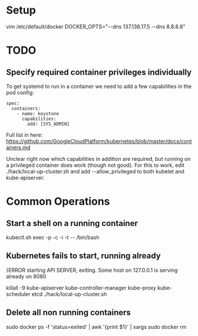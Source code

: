 # Setup

vim /etc/default/docker
DOCKER_OPTS="--dns 137.138.17.5 --dns 8.8.8.8"

# TODO

## Specify required container privileges individually

To get systemd to run in a container we need to add a few capabilities in the pod config:
```
spec:
  containers:
    - name: keystone
      capabilities:
        add: [SYS_ADMIN]
```

Full list in here:
https://github.com/GoogleCloudPlatform/kubernetes/blob/master/docs/containers.md

Unclear right now which capabilities in addition are required, but running on a privileged container does work (though not good). For this to work, edit ./hack/local-up-cluster.sh and add --allow_privileged to both kubelet and kube-apiserver.

# Common Operations

## Start a shell on a running container

kubectl.sh exec -p <pod> -c <container> -i -t -- /bin/bash

## Kubernetes fails to start, running already

}ERROR starting API SERVER, exiting.  Some host on 127.0.0.1 is serving already on 8080

killall -9 kube-apiserver kube-controller-manager kube-proxy kube-scheduler etcd
./hack/local-up-cluster.sh

## Delete all non running containers

sudo docker ps -f 'status=exited' | awk '{print $1}' | xargs sudo docker rm
